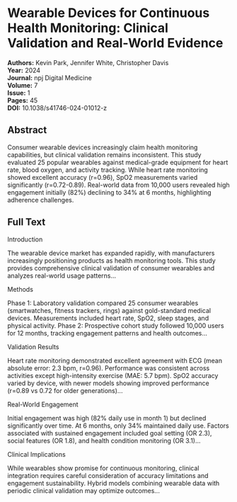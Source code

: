 # Wearable Devices for Continuous Health Monitoring: Clinical Validation and Real-World Evidence

**Authors:** Kevin Park, Jennifer White, Christopher Davis  
**Year:** 2024  
**Journal:** npj Digital Medicine  
**Volume:** 7  
**Issue:** 1  
**Pages:** 45  
**DOI:** 10.1038/s41746-024-01012-z  

## Abstract
Consumer wearable devices increasingly claim health monitoring capabilities, but clinical validation remains inconsistent. This study evaluated 25 popular wearables against medical-grade equipment for heart rate, blood oxygen, and activity tracking. While heart rate monitoring showed excellent accuracy (r=0.96), SpO2 measurements varied significantly (r=0.72-0.89). Real-world data from 10,000 users revealed high engagement initially (82%) declining to 34% at 6 months, highlighting adherence challenges.

## Full Text
Introduction

The wearable device market has expanded rapidly, with manufacturers increasingly positioning products as health monitoring tools. This study provides comprehensive clinical validation of consumer wearables and analyzes real-world usage patterns...

Methods

Phase 1: Laboratory validation compared 25 consumer wearables (smartwatches, fitness trackers, rings) against gold-standard medical devices. Measurements included heart rate, SpO2, sleep stages, and physical activity. Phase 2: Prospective cohort study followed 10,000 users for 12 months, tracking engagement patterns and health outcomes...

Validation Results

Heart rate monitoring demonstrated excellent agreement with ECG (mean absolute error: 2.3 bpm, r=0.96). Performance was consistent across activities except high-intensity exercise (MAE: 5.7 bpm). SpO2 accuracy varied by device, with newer models showing improved performance (r=0.89 vs 0.72 for older generations)...

Real-World Engagement

Initial engagement was high (82% daily use in month 1) but declined significantly over time. At 6 months, only 34% maintained daily use. Factors associated with sustained engagement included goal setting (OR 2.3), social features (OR 1.8), and health condition monitoring (OR 3.1)...

Clinical Implications

While wearables show promise for continuous monitoring, clinical integration requires careful consideration of accuracy limitations and engagement sustainability. Hybrid models combining wearable data with periodic clinical validation may optimize outcomes...
